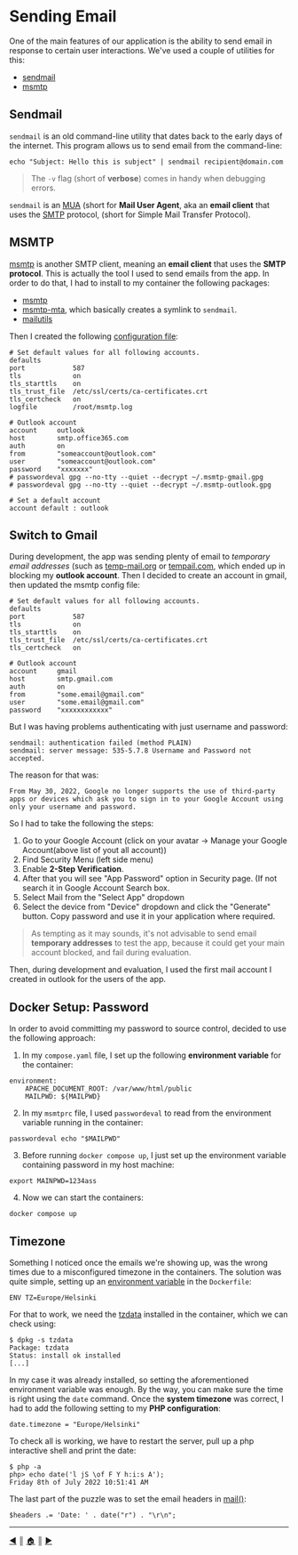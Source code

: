 # Sending Email
One of the main features of our application is the ability to send email in response to certain user interactions. We've used a couple of utilities for this:

* [sendmail](https://en.wikipedia.org/wiki/Sendmail)
* [msmtp](https://marlam.de/msmtp/)

## Sendmail
`sendmail` is an old command-line utility that dates back to the early days of the internet. This program allows us to send email from the command-line:
```
echo "Subject: Hello this is subject" | sendmail recipient@domain.com
```

> The `-v` flag (short of **verbose**) comes in handy when debugging errors.

`sendmail` is an [MUA](https://en.wikipedia.org/wiki/Email_client) (short for **Mail User Agent**, aka an **email client** that uses the [SMTP](https://en.wikipedia.org/wiki/Simple_Mail_Transfer_Protocol) protocol, (short for Simple Mail Transfer Protocol).

## MSMTP
[msmtp](https://marlam.de/msmtp/) is another SMTP client, meaning an **email client** that uses the **SMTP protocol**. This is actually the tool I used to send emails from the app. In order to do that, I had to install to my container the following packages:

* [msmtp]()
* [msmtp-mta](), which basically creates a symlink to ``sendmail``.
* [mailutils]()

Then I created the following [configuration file](https://marlam.de/msmtp/msmtp.html):
```
# Set default values for all following accounts.
defaults
port            587
tls             on
tls_starttls    on
tls_trust_file  /etc/ssl/certs/ca-certificates.crt
tls_certcheck   on
logfile         /root/msmtp.log

# Outlook account
account     outlook
host        smtp.office365.com
auth        on
from        "someaccount@outlook.com"
user        "someaccount@outlook.com"
password    "xxxxxxx"
# passwordeval gpg --no-tty --quiet --decrypt ~/.msmtp-gmail.gpg
# passwordeval gpg --no-tty --quiet --decrypt ~/.msmtp-outlook.gpg

# Set a default account
account default : outlook
```

## Switch to Gmail
During development, the app was sending plenty of email to *temporary email addresses* (such as [temp-mail.org](https://temp-mail.org/en) or [tempail.com](https://tempail.com/en/), which ended up in blocking my **outlook account**. Then I decided to create an account in gmail, then updated the msmtp config file:
```
# Set default values for all following accounts.
defaults
port            587
tls             on
tls_starttls    on
tls_trust_file  /etc/ssl/certs/ca-certificates.crt
tls_certcheck   on

# Outlook account
account     gmail
host        smtp.gmail.com
auth        on
from        "some.email@gmail.com"
user        "some.email@gmail.com"
password    "xxxxxxxxxxxx"
```

But I was having problems authenticating with just username and password:
```
sendmail: authentication failed (method PLAIN)
sendmail: server message: 535-5.7.8 Username and Password not accepted.
```

The reason for that was:
```
From May 30, 2022, ​​Google no longer supports the use of third-party apps or devices which ask you to sign in to your Google Account using only your username and password.
```

So I had to take the following the steps:

1. Go to your Google Account (click on your avatar -> Manage your Google Account(above list of yout all account))
2. Find Security Menu (left side menu)
3. Enable **2-Step Verification**.
4. After that you will see "App Password" option in Security page. (If not search it in Google Account Search box.
5. Select Mail from the "Select App" dropdown
6. Select the device from "Device" dropdown and click the "Generate" button. Copy password and use it in your application where required.

> As tempting as it may sounds, it's not advisable to send email **temporary addresses** to test the app, because it could get your main account blocked, and fail during evaluation.

Then, during development and evaluation, I used the first mail account I created in outlook for the users of the app.

## Docker Setup: Password
In order to avoid committing my password to source control, decided to use the following approach:

1. In my `compose.yaml` file, I set up the following **environment variable** for the container:
```
environment:
    APACHE_DOCUMENT_ROOT: /var/www/html/public
    MAILPWD: ${MAILPWD}
```

2. In my `msmtprc` file, I used `passwordeval` to read from the environment variable running in the container:
```
passwordeval echo "$MAILPWD"
```

3. Before running `docker compose up`, I just set up the environment variable containing password in my host machine:
```
export MAINPWD=1234ass
```

4. Now we can start the containers:
```
docker compose up
```

## Timezone
Something I noticed once the emails we're showing up, was the wrong times due to a misconfigured timezone in the containers. The solution was quite simple, setting up an [environment variable](https://docs.docker.com/engine/reference/builder/#env) in the `Dockerfile`:
```
ENV TZ=Europe/Helsinki
```

For that to work, we need the [tzdata](https://packages.debian.org/buster/tzdata) installed in the container, which we can check using:
```
$ dpkg -s tzdata
Package: tzdata
Status: install ok installed
[...]
```

In my case it was already installed, so setting the aforementioned environment variable was enough. By the way, you can make sure the time is right using the `date` command. Once the **system timezone** was correct, I had to add the following setting to my **PHP configuration**:
```
date.timezone = "Europe/Helsinki"
```

To check all is working, we have to restart the server, pull up a php interactive shell and print the date:
```
$ php -a
php> echo date('l jS \of F Y h:i:s A');
Friday 8th of July 2022 10:51:41 AM
```

The last part of the puzzle was to set the email headers in [mail()](https://www.php.net/manual/en/function.mail.php):
```
$headers .= 'Date: ' . date("r") . "\r\n";
```

---
[:arrow_backward:][back] ║ [:house:][home] ║ [:arrow_forward:][next]

<!-- navigation -->
[home]: ../README.md
[back]: ./views.md
[next]: ./camera.md